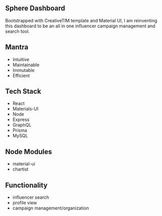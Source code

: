 ## Sphere Dashboard

Bootstrapped with CreativeTIM template and Material UI, I am reinventing this dashboard to be an all in one influencer campaign management and search tool.

## Mantra

* Intuitive
* Maintainable
* Immutable
* Efficient

## Tech Stack
* React
* Materials-UI
* Node
* Express
* GraphQL
* Prisma
* MySQL

## Node Modules
* material-ui
* chartist

## Functionality 

* influencer search
* profile view
* campaign management/organization


  